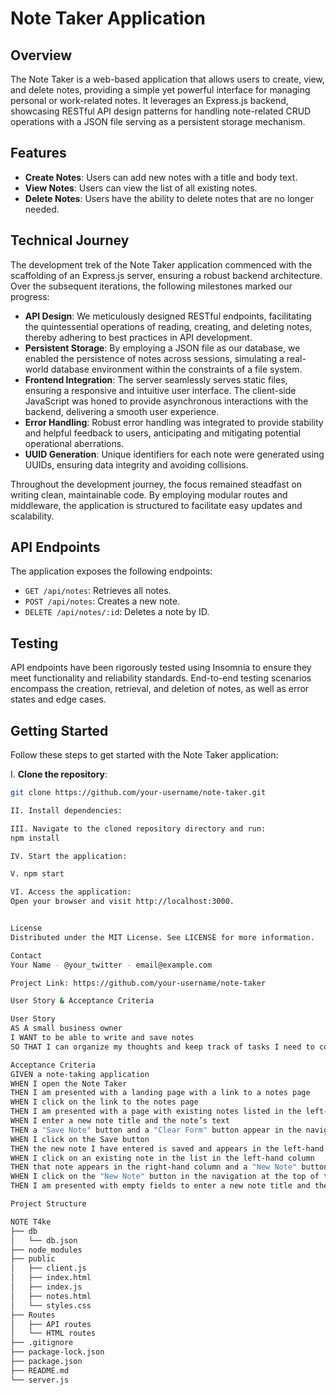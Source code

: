 # Note Taker Application

## Overview

The Note Taker is a web-based application that allows users to create, view, and delete notes, providing a simple yet powerful interface for managing personal or work-related notes. It leverages an Express.js backend, showcasing RESTful API design patterns for handling note-related CRUD operations with a JSON file serving as a persistent storage mechanism.

## Features

- **Create Notes**: Users can add new notes with a title and body text.
- **View Notes**: Users can view the list of all existing notes.
- **Delete Notes**: Users have the ability to delete notes that are no longer needed.

## Technical Journey

The development trek of the Note Taker application commenced with the scaffolding of an Express.js server, ensuring a robust backend architecture. Over the subsequent iterations, the following milestones marked our progress:

- **API Design**: We meticulously designed RESTful endpoints, facilitating the quintessential operations of reading, creating, and deleting notes, thereby adhering to best practices in API development.
- **Persistent Storage**: By employing a JSON file as our database, we enabled the persistence of notes across sessions, simulating a real-world database environment within the constraints of a file system.
- **Frontend Integration**: The server seamlessly serves static files, ensuring a responsive and intuitive user interface. The client-side JavaScript was honed to provide asynchronous interactions with the backend, delivering a smooth user experience.
- **Error Handling**: Robust error handling was integrated to provide stability and helpful feedback to users, anticipating and mitigating potential operational aberrations.
- **UUID Generation**: Unique identifiers for each note were generated using UUIDs, ensuring data integrity and avoiding collisions.

Throughout the development journey, the focus remained steadfast on writing clean, maintainable code. By employing modular routes and middleware, the application is structured to facilitate easy updates and scalability.

## API Endpoints

The application exposes the following endpoints:

- `GET /api/notes`: Retrieves all notes.
- `POST /api/notes`: Creates a new note.
- `DELETE /api/notes/:id`: Deletes a note by ID.

## Testing

API endpoints have been rigorously tested using Insomnia to ensure they meet functionality and reliability standards. End-to-end testing scenarios encompass the creation, retrieval, and deletion of notes, as well as error states and edge cases.

## Getting Started

Follow these steps to get started with the Note Taker application:

I. **Clone the repository**:
   ```sh
   git clone https://github.com/your-username/note-taker.git

II. Install dependencies:

III. Navigate to the cloned repository directory and run:
npm install

IV. Start the application:

V. npm start

VI. Access the application:
Open your browser and visit http://localhost:3000.


License
Distributed under the MIT License. See LICENSE for more information.

Contact
Your Name - @your_twitter - email@example.com

Project Link: https://github.com/your-username/note-taker

User Story & Acceptance Criteria

User Story
AS A small business owner
I WANT to be able to write and save notes
SO THAT I can organize my thoughts and keep track of tasks I need to complete

Acceptance Criteria
GIVEN a note-taking application
WHEN I open the Note Taker
THEN I am presented with a landing page with a link to a notes page
WHEN I click on the link to the notes page
THEN I am presented with a page with existing notes listed in the left-hand column, plus empty fields to enter a new note title and the note’s text in the right-hand column
WHEN I enter a new note title and the note’s text
THEN a "Save Note" button and a "Clear Form" button appear in the navigation at the top of the page
WHEN I click on the Save button
THEN the new note I have entered is saved and appears in the left-hand column with the other existing notes and the buttons in the navigation disappear
WHEN I click on an existing note in the list in the left-hand column
THEN that note appears in the right-hand column and a "New Note" button appears in the navigation
WHEN I click on the "New Note" button in the navigation at the top of the page
THEN I am presented with empty fields to enter a new note title and the note’s text in the right-hand column and the button disappears

Project Structure

NOTE T4ke
├── db
│   └── db.json
├── node_modules
├── public
│   ├── client.js
│   ├── index.html
│   ├── index.js
│   ├── notes.html
│   └── styles.css
├── Routes
│   ├── API routes
│   └── HTML routes
├── .gitignore
├── package-lock.json
├── package.json
├── README.md
└── server.js